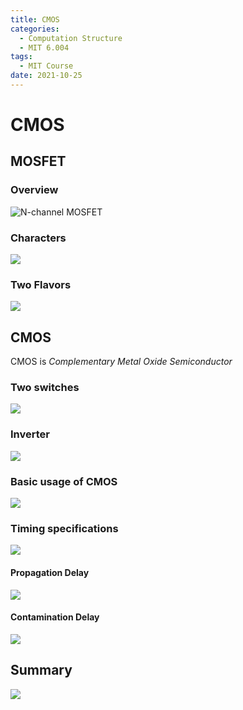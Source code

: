 ```yaml
---
title: CMOS
categories:
  - Computation Structure
  - MIT 6.004
tags:
  - MIT Course
date: 2021-10-25
---
```


# CMOS

## MOSFET

### Overview

![N-channel MOSFET](/posts/computation-structure/nchannel-mosfet.png)

### Characters

![](/posts/computation-structure/nchannel-mosfet-characters.png)

### Two Flavors

![](/posts/computation-structure/nchannel-two-flavors.png)

## CMOS 

CMOS is *Complementary Metal Oxide Semiconductor*

### Two switches

![](/posts/computation-structure/cmos-two-switches.png)

### Inverter

![](/posts/computation-structure/cmos-inverter-vtc.png)

### Basic usage of CMOS

![](/posts/computation-structure/basic-usage-of-cmos.png)

### Timing specifications

![](/posts/computation-structure/cmos-timing-specifications.png)

#### Propagation Delay

![](/posts/computation-structure/cmos-propagation-delay.png)

#### Contamination Delay

![](/posts/computation-structure/contamination-delay.png)

## Summary

![](/posts/computation-structure/cmos-summary.png)
